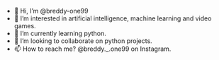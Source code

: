 - 👋 Hi, I’m @breddy-one99
- 👀 I’m interested in artificial intelligence, machine learning and video games.
- 🌱 I’m currently learning python.
- 💞️ I’m looking to collaborate on python projects.
- 📫 How to reach me? @breddy._.one99 on Instagram.

<!---
breddy-one99/breddy-one99 is a ✨ special ✨ repository because its `README.md` (this file) appears on your GitHub profile.
You can click the Preview link to take a look at your changes.
--->
